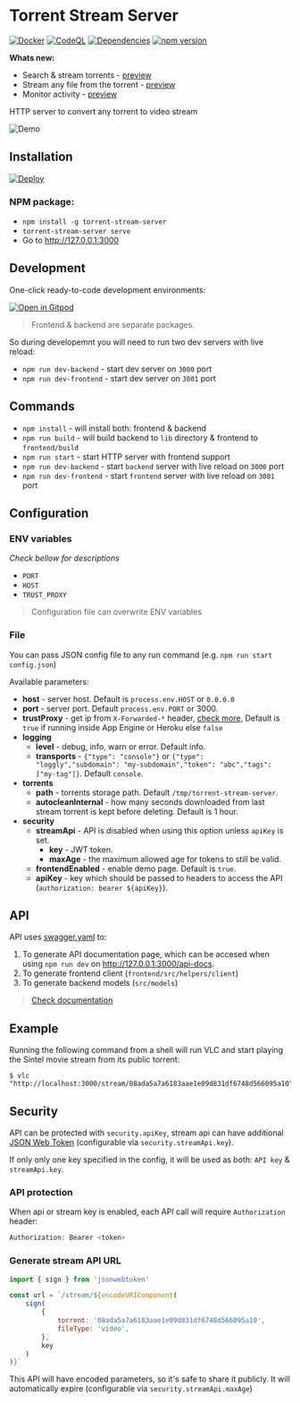 # Torrent Stream Server

[![Docker](https://github.com/KiraLT/torrent-stream-server/workflows/Docker/badge.svg?branch=master)](https://github.com/users/KiraLT/packages/container/package/torrent-stream-server)
[![CodeQL](https://github.com/KiraLT/torrent-stream-server/workflows/CodeQL/badge.svg?branch=master)](https://github.com/KiraLT/torrent-stream-server/actions?query=workflow%3ACodeQL)
[![Dependencies](https://david-dm.org/KiraLT/torrent-stream-server.svg)](https://david-dm.org/KiraLT/torrent-stream-server)
[![npm version](https://badge.fury.io/js/torrent-stream-server.svg)](https://www.npmjs.com/package/torrent-stream-server)

**Whats new:**

* Search & stream torrents - [preview](https://i.imgur.com/kSXYGrm.png)
* Stream any file from the torrent - [preview](https://i.imgur.com/qRmicai.png)
* Monitor activity - [preview](https://i.imgur.com/aPTcl9P.png)

HTTP server to convert any torrent to video stream

![Demo](https://i.imgur.com/mIzSYWV.png)

## Installation

[![Deploy](https://www.herokucdn.com/deploy/button.svg)](https://heroku.com/deploy?template=https://github.com/KiraLT/torrent-stream-server)

### NPM package:

* `npm install -g torrent-stream-server`
* `torrent-stream-server serve`
* Go to http://127.0.0.1:3000

## Development

One-click ready-to-code development environments:

[![Open in Gitpod](https://gitpod.io/button/open-in-gitpod.svg)](https://gitpod.io/#https://github.com/KiraLT/torrent-stream-server)

> Frontend & backend are separate packages.

So during developemnt you will need to run two dev servers with live reload:

* `npm run dev-backend` - start dev server on `3000` port
* `npm run dev-frontend` - start dev server on  `3001` port

## Commands

* `npm install` - will install both: frontend & backend
* `npm run build` - will build backend to `lib` directory & frontend to `frontend/build`
* `npm run start` - start HTTP server with frontend support
* `npm run dev-backend` - start `backend` server with live reload on `3000` port
* `npm run dev-frontend` - start `frontend` server with live reload on `3001` port

## Configuration

### ENV variables

_Check bellow for descriptions_

* `PORT`
* `HOST`
* `TRUST_PROXY`

> Configuration file can overwrite ENV variables

### File

You can pass JSON config file to any run command (e.g. `npm run start config.json`)

Available parameters:

* **host** - server host. Default is `process.env.HOST` or `0.0.0.0`
* **port** - server port. Default `process.env.PORT` or 3000.
* **trustProxy** - get ip from `X-Forwarded-*` header, [check more](https://expressjs.com/en/guide/behind-proxies.html), Default is `true` if running inside App Engine or Heroku else `false`
* **logging**
  * **level** - debug, info, warn or error. Default info.
  * **transports** - `{"type": "console"}` or `{"type": "loggly","subdomain": "my-subdomain","token": "abc","tags":["my-tag"]}`. Default `console`.
* **torrents**
  * **path** - torrents storage path. Default `/tmp/torrent-stream-server`.
  * **autocleanInternal** - how many seconds downloaded from last stream torrent is kept before deleting. Default is 1 hour. 
* **security**
  * **streamApi** - API is disabled when using this option unless `apiKey` is set.
    * **key** - JWT token.
    * **maxAge** - the maximum allowed age for tokens to still be valid.
  * **frontendEnabled** - enable demo page. Default is `true`.
  * **apiKey** - key which should be passed to headers to access the API (`authorization: bearer ${apiKey}`).

## API

API uses [swagger.yaml](https://kiralt.github.io/torrent-stream-server/docs/swagger.html) to:

1. To generate API documentation page, which can be accesed when using `npm run dev` on http://127.0.0.1:3000/api-docs.
2. To generate frontend client (`frontend/src/helpers/client`)
3. To generate backend models (`src/models`)

> [Check documentation](https://kiralt.github.io/torrent-stream-server/docs/swagger.html)

## Example

Running the following command from a shell will run VLC and start playing the Sintel movie stream from its public torrent:
```
$ vlc "http://localhost:3000/stream/08ada5a7a6183aae1e09d831df6748d566095a10"
```

## Security

API can be protected with `security.apiKey`, stream api can have additional [JSON Web Token](https://jwt.io/) (configurable via `security.streamApi.key`).

If only only one key specified in the config, it will be used as both: `API key` & `streamApi.key`.

### API protection

When api or stream key is enabled, each API call will require `Authorization` header:

```js
Authorization: Bearer <token>
```

### Generate stream API URL

```js
import { sign } from 'jsonwebtoken'

const url = `/stream/${encodeURIComponent(
    sign(
        {
            torrent: '08ada5a7a6183aae1e09d831df6748d566095a10',
            fileType: 'video',
        },
        key
    )
)}`
```

This API will have encoded parameters, so it's safe to share it publicly. It will automatically expire (configurable via `security.streamApi.maxAge`)

